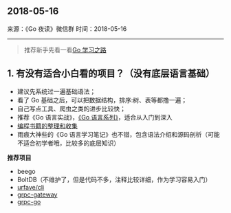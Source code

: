 ## 2018-05-16

来源：《Go 夜读》微信群
时间：2018-05-16

----

>推荐新手先看一看[Go 学习之路](https://github.com/developer-learning/learning-golang)

## 1. 有没有适合小白看的项目？（没有底层语言基础）

- 建议先系统过一遍基础语法；
- 看了 Go 基础之后，可以把数据结构，排序:树、表等都撸一遍；
- 自己写点工具、爬虫之类的进步比较快；
- 推荐《Go 语言实战》，[《Go 语言系列》](http://mp.weixin.qq.com/mp/homepage?__biz=MzI3MjU4Njk3Ng==&hid=1&sn=eded6298ac9958f525935a24020974bb&scene=1&devicetype=android-23&version=26060637&lang=zh_CN&nettype=WIFI&ascene=7&session_us=gh_a618995bd9c9&from=groupmessage&isappinstalled=0)，适合从入门到深入
- [编程书籍的整理和收集](https://github.com/KeKe-Li/book)
- 雨痕大神些的《Go 语言学习笔记》也不错，包含语法介绍和源码剖析（可能不适合初学者哦，比较多的底层知识）

**推荐项目**

- beego
- BoltDB（不维护了，但是代码不多，注释比较详细，作为学习容易入门）
- [urfave/cli](https://github.com/urfave/cli)
- [grpc-gateway](https://github.com/grpc-ecosystem/grpc-gateway)
- [grpc-go](https://github.com/grpc/grpc-go)

